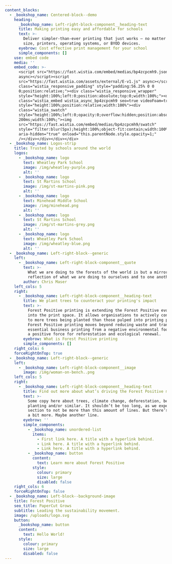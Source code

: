 ```yaml
---
content_blocks:
  - _bookshop_name: Centered-block--demo
    heading:
      _bookshop_name: Left-right-block-component__heading-text
      title: Making printing easy and affordable for schools
      text: >-
        Deliver simpler-than-ever printing that just works – no matter your
        size, printers, operating systems, or BYOD devices.
      eyebrow: Cost effective print management for your school
      simple_components: []
    use: embed code
    media: ''
    embed_code: >-
      <script src="https://fast.wistia.com/embed/medias/bp4zcpcmh9.jsonp"
      async></script><script
      src="https://fast.wistia.com/assets/external/E-v1.js" async></script><div
      class="wistia_responsive_padding" style="padding:56.25% 0 0
      0;position:relative;"><div class="wistia_responsive_wrapper"
      style="height:100%;left:0;position:absolute;top:0;width:100%;"><div
      class="wistia_embed wistia_async_bp4zcpcmh9 seo=true videoFoam=true"
      style="height:100%;position:relative;width:100%"><div
      class="wistia_swatch"
      style="height:100%;left:0;opacity:0;overflow:hidden;position:absolute;top:0;transition:opacity
      200ms;width:100%;"><img
      src="https://fast.wistia.com/embed/medias/bp4zcpcmh9/swatch"
      style="filter:blur(5px);height:100%;object-fit:contain;width:100%;" alt=""
      aria-hidden="true" onload="this.parentNode.style.opacity=1;"
      /></div></div></div></div>
  - _bookshop_name: Logos-strip
    title: Trusted by schools around the world
    logos:
      - _bookshop_name: logo
        text: Wheatley Park School
        image: /img/wheatley-purple.png
        alt: ''
      - _bookshop_name: logo
        text: St Martins School
        image: /img/st-martins-pink.png
        alt: ''
      - _bookshop_name: logo
        text: Minehead Middle School
        image: /img/minehead.png
        alt: ''
      - _bookshop_name: logo
        text: St Martins School
        image: /img/st-martins-grey.png
        alt: ''
      - _bookshop_name: logo
        text: Wheatley Park School
        image: /img/wheatley-blue.png
        alt: ''
  - _bookshop_name: Left-right-block--generic
    left:
      - _bookshop_name: Left-right-block-component__quote
        text: >-
          What we are doing to the forests of the world is but a mirror
          reflection of what we are doing to ourselves and to one another.
        author: Chris Maser
    left_cols: 5
    right:
      - _bookshop_name: Left-right-block-component__heading-text
        title: We plant trees to counteract your printing's impact
        text: >-
          Forest Positive printing is extending the Forest Positive evolution
          into the print space. It allows organisations to actively contribute
          to more trees being planted than those pulped into printing paper.
          Forest Positive printing moves beyond reducing waste and transforms
          essential business printing from a negative environmental footprint to
          a positive force for reforestation and ecological renewal.
        eyebrow: What is Forest Positive printing
        simple_components: []
    right_cols: 6
    forceRightOnTop: true
  - _bookshop_name: Left-right-block--generic
    left:
      - _bookshop_name: Left-right-block-component__image
        image: /img/woman-on-bench..png
    left_cols: 5
    right:
      - _bookshop_name: Left-right-block-component__heading-text
        title: Find out more about what’s driving the Forest Positive movement
        text: >-
          Some copy here about trees, climate change, deforestation, benefits of
          planting and/or similar. It shouldn’t be too long, as we expect this
          section to not be more than this amount of lines. But there’s room for
          a bit more. Maybe another line.
        eyebrow: ''
        simple_components:
          - _bookshop_name: unordered-list
            items:
              - First link here. A title with a hyperlink behind.
              - Link here. A title with a hyperlink behind.
              - Link here. A title with a hyperlink behind.
          - _bookshop_name: button
            content:
              text: Learn more about Forest Positive
            style:
              colour: primary
              size: large
              disabled: false
    right_cols: 6
    forceRightOnTop: false
  - _bookshop_name: Left-block--background-image
    title: Forest Positive
    seo_title: PaperCut Grows
    subtitle: Leading the sustainability movement.
    image: /uploads/logo.svg
    button:
      _bookshop_name: button
      content:
        text: Hello World!
      style:
        colour: primary
        size: large
        disabled: false
---
```

